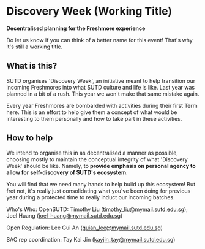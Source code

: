 # Discovery Week (Working Title)
**Decentralised planning for the Freshmore experience**

Do let us know if you can think of a better name for this event! That's why it's still a working title.

## What is this?
SUTD organises 'Discovery Week', an initiative meant to help transition our incoming Freshmores into what SUTD culture and life is like. Last year was planned in a bit of a rush. This year we won't make that same mistake again.

Every year Freshmores are bombarded with activities during their first Term here. This is an effort to help give them a concept of what would be interesting to them personally and how to take part in these activities.

## How to help
We intend to organise this in as decentralised a manner as possible, choosing mostly to maintain the conceptual integrity of what 'Discovery Week' should be like. Namely, to **provide emphasis on personal agency to allow for self-discovery of SUTD's ecosystem**.

You will find that we need many hands to help build up this ecosystem! But fret not, it's really just consolidating what you've been doing for previous year during a protected time to really induct our incoming batches.

Who's Who:
OpenSUTD: Timothy Liu (<timothy_liu@mymail.sutd.edu.sg>); Joel Huang (<joel_huang@mymail.sutd.edu.sg>)

Open Regulation: Lee Gui An (<guian_lee@mymail.sutd.edu.sg>)

SAC rep coordination: Tay Kai Jin (<kayjin_tay@mymail.sutd.edu.sg>)
